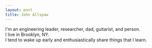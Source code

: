 ```yaml
---
layout: post
title: John Allspaw
---
```

I'm an engineering leader, researcher, dad, guitarist, and person.  
I live in Brooklyn, NY.  
I tend to wake up early and enthusiastically share things that I learn.  
